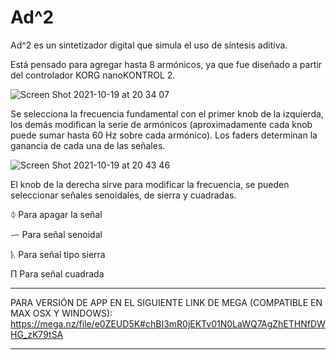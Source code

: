# Ad^2

Ad^2 es un sintetizador digital que simula el uso de síntesis aditiva.

Está pensado para agregar hasta 8 armónicos, ya que fue diseñado
a partir del controlador KORG nanoKONTROL 2.

![Screen Shot 2021-10-19 at 20 34 07](https://user-images.githubusercontent.com/10868602/138015713-8e593e62-8257-4250-a314-38f95571c7af.png)

Se selecciona la frecuencia fundamental con el primer knob de la izquierda, los demás modifican la serie de armónicos (aproximadamente cada knob puede sumar hasta 60 Hz sobre cada armónico). Los faders determinan la ganancia de cada una de las señales.

![Screen Shot 2021-10-19 at 20 43 46](https://user-images.githubusercontent.com/10868602/138014107-131ccced-d0c3-4dbf-a5fd-dfff3de1a1de.png)

El knob de la derecha sirve para modificar la frecuencia, se pueden seleccionar señales senoidales, de sierra y cuadradas.

ᛰ   Para apagar la señal

ᜑ   Para señal senoidal

ᚣ   Para señal tipo sierra

Π   Para señal cuadrada


*******************************************************************************
PARA VERSIÓN DE APP EN EL SIGUIENTE LINK DE MEGA (COMPATIBLE EN MAX OSX Y WINDOWS):
https://mega.nz/file/e0ZEUD5K#chBI3mR0jEKTv01N0LaWQ7AgZhETHNfDWHG_zK79tSA
*******************************************************************************
